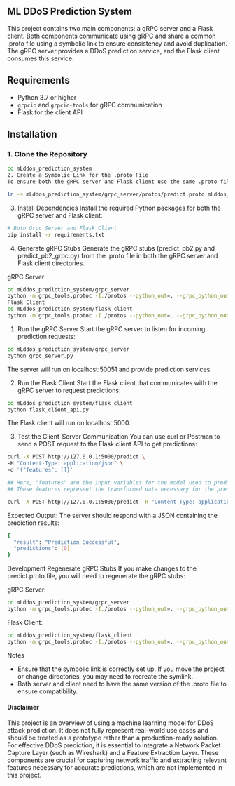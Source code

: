 ## ML DDoS Prediction System
This project contains two main components: a gRPC server and a Flask client. Both components communicate using gRPC and share a common .proto file using a symbolic link to ensure consistency and avoid duplication. The gRPC server provides a DDoS prediction service, and the Flask client consumes this service.


## Requirements

- Python 3.7 or higher
- `grpcio` and `grpcio-tools` for gRPC communication
- Flask for the client API

## Installation

### 1. Clone the Repository

```bash
cd mLddos_prediction_system
2. Create a Symbolic Link for the .proto File
To ensure both the gRPC server and Flask client use the same .proto file, create a symbolic link:

ln -s mLddos_prediction_system/grpc_server/protos/predict.proto mLddos_prediction_system/flask_client/protos/predict.proto
```
3. Install Dependencies
Install the required Python packages for both the gRPC server and Flask client:
```bash
# Both Grpc Server and Flask Client
pip install -r requirements.txt
```
4. Generate gRPC Stubs
Generate the gRPC stubs (predict_pb2.py and predict_pb2_grpc.py) from the .proto file in both the gRPC server and Flask client directories.

gRPC Server
```bash
cd mLddos_prediction_system/grpc_server
python -m grpc_tools.protoc -I./protos --python_out=. --grpc_python_out=. protos/predict.proto
Flask Client
cd mLddos_prediction_system/flask_client
python -m grpc_tools.protoc -I./protos --python_out=. --grpc_python_out=. protos/predict.proto
```
1. Run the gRPC Server
Start the gRPC server to listen for incoming prediction requests:
```bash
cd mLddos_prediction_system/grpc_server
python grpc_server.py
```
The server will run on localhost:50051 and provide prediction services.

2. Run the Flask Client
Start the Flask client that communicates with the gRPC server to request predictions:
```bash
cd mLddos_prediction_system/flask_client
python flask_client_api.py
```
The Flask client will run on localhost:5000.

3. Test the Client-Server Communication
You can use curl or Postman to send a POST request to the Flask client API to get predictions:
```bash
curl -X POST http://127.0.0.1:5000/predict \
-H "Content-Type: application/json" \
-d '{"features": []}'

## Here, "features" are the input variables for the model used to predict the type of DDoS attack. 
## These features represent the transformed data necessary for the prediction process.

curl -X POST http://127.0.0.1:5000/predict -H "Content-Type: application/json" -d '{"features": [6,2,3,0,1125.0,0.0,1094.0,0.0,375.0,622.8652,0.0,0.0,0.0,0.0,20.14790169382063,14.220976332738882,0.6931471805599453,0.0,0.6931471805599453,0.6931471805599453,1.0986122886681096,0.6931471805599453,0.0,0.6931471805599453,0.6931471805599453,0.0,0.0,0.0,0.0,0.0,1,4.574710978503383,0.0,14.220976332738882,0.0,0.0,1094.0,554.75,622.80084,12.868456233797083,0,0,1,0,0,1,0,0,0.0,739.6667,375.0,0.0,3,1125,0,0,133,-1,1,32,0.0,0.0,0.0,0.0,0.0,0.0,0.0,0.0]}'

```
Expected Output:
The server should respond with a JSON containing the prediction results:
```bash
{
  "result": "Prediction Successful",
  "predictions": [0]
}
```

Development
Regenerate gRPC Stubs
If you make changes to the predict.proto file, you will need to regenerate the gRPC stubs:

gRPC Server:
```bash
cd mLddos_prediction_system/grpc_server
python -m grpc_tools.protoc -I./protos --python_out=. --grpc_python_out=. protos/predict.proto
```
Flask Client:
```bash
cd mLddos_prediction_system/flask_client
python -m grpc_tools.protoc -I./protos --python_out=. --grpc_python_out=. protos/predict.proto
```
Notes
- Ensure that the symbolic link is correctly set up. If you move the project or change directories, you may need to recreate the symlink.
- Both server and client need to have the same version of the .proto file to ensure compatibility.

#### Disclaimer
This project is an overview of using a machine learning model for DDoS attack prediction. It does not fully represent real-world use cases and should be treated as a prototype rather than a production-ready solution. For effective DDoS prediction, it is essential to integrate a Network Packet Capture Layer (such as Wireshark) and a Feature Extraction Layer. These components are crucial for capturing network traffic and extracting relevant features necessary for accurate predictions, which are not implemented in this project.